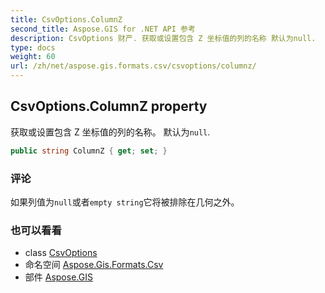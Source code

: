 ```yaml
---
title: CsvOptions.ColumnZ
second_title: Aspose.GIS for .NET API 参考
description: CsvOptions 财产. 获取或设置包含 Z 坐标值的列的名称 默认为null.
type: docs
weight: 60
url: /zh/net/aspose.gis.formats.csv/csvoptions/columnz/
---
```

## CsvOptions.ColumnZ property

获取或设置包含 Z 坐标值的列的名称。 默认为`null`.

```csharp
public string ColumnZ { get; set; }
```

### 评论

如果列值为`null`或者`empty string`它将被排除在几何之外。

### 也可以看看

* class [CsvOptions](../)
* 命名空间 [Aspose.Gis.Formats.Csv](../../csvoptions/)
* 部件 [Aspose.GIS](../../../)


